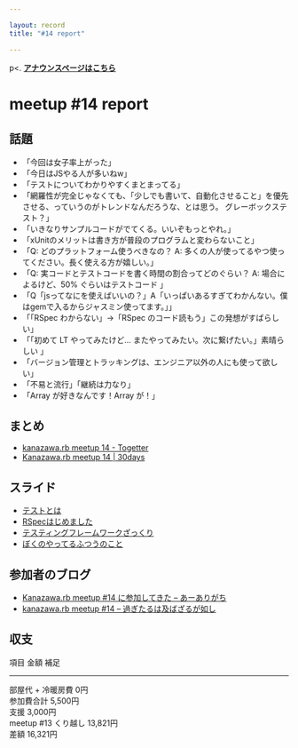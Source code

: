```yaml
---

layout: record
title: "#14 report"

---
```


p\<. <a href="./"><strong>アナウンスページはこちら</strong></a>

meetup #14 report
==================

話題
----

-   「今回は女子率上がった」
-   「今日はJSやる人が多いねw」
-   「テストについてわかりやすくまとまってる」
-   「網羅性が完全じゃなくても、「少しでも書いて、自動化させること」を優先させる、っていうのがトレンドなんだろうな、とは思う。
    グレーボックステスト？」
-   「いきなりサンプルコードがでてくる。いいぞもっとやれ。」
-   「xUnitのメリットは書き方が普段のプログラムと変わらないこと」
-   「Q: どのプラットフォーム使うべきなの？ A:
    多くの人が使ってるやつ使ってください。長く使える方が嬉しい。」
-   「Q: 実コードとテストコードを書く時間の割合ってどのぐらい？ A:
    場合によるけど、50% ぐらいはテストコード 」
-   「Q「jsってなにを使えばいいの？」A「いっぱいあるすぎてわかんない。僕はgemで入るからジャスミン使ってます。」」
-   「「RSpec わからない」→「RSpec
    のコード読もう」この発想がすばらしい」
-   「「初めて LT やってみたけど…
    またやってみたい。次に繋げたい。」素晴らしい 」
-   「バージョン管理とトラッキングは、エンジニア以外の人にも使って欲しい」
-   「不易と流行」「継続は力なり」
-   「Array が好きなんです！Array が！」

まとめ
------

-   [kanazawa.rb meetup 14 - Togetter](http://togetter.com/li/579488)
-   [Kanazawa.rb meetup 14 | 30days](http://30d.jp/kzrb/4)

スライド
--------

-   [テストとは](http://www.slideshare.net/yizawa/ss-27372185)
-   [RSpecはじめました](https://speakerdeck.com/kkabetani/rspechazimemasita)
-   [テスティングフレームワークざっくり](https://speakerdeck.com/wtnabe/testing-framework-intro)
-   [ぼくのやってるふつうのこと](https://speakerdeck.com/wtnabe/ordinary-practices)

参加者のブログ
--------------

-   [Kanazawa.rb meetup #14 に参加してきた –
    あーありがち](http://aligach.net/diary/20131019.html#p01)
-   [kanazawa.rb meetup #14 –
    過ぎたるは及ばざるが如し](http://cotton-desu.hatenablog.com/entry/2013/10/22/223629)

収支
----

  項目                   金額       補足
  ---------------------- ---------- ------
  部屋代 + 冷暖房費      0円        
  参加費合計             5,500円    
  支援                   3,000円    
  meetup #13 くり越し   13,821円   
  差額                   16,321円   


